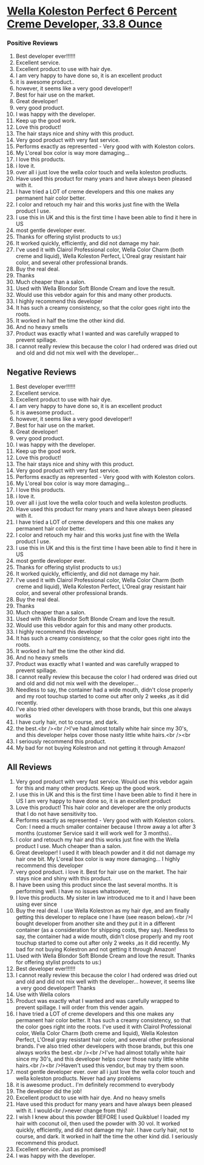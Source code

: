 # [Wella Koleston Perfect 6 Percent Creme Developer, 33.8 Ounce](https://products.checkmycream.com/products/Wella-Koleston-Perfect-6-Percent-Creme-Developer-33.8-Ounce.html)

### Positive Reviews

<ol>
      <li>Best developer ever!!!!!!</li>
      <li>Excellent service.</li>
      <li>Excellent product to use with hair dye.  </li>
      <li>I am very happy to have done so, it is an excellent product</li>
      <li>it is awesome product..</li>
      <li>however, it seems like a very good developer!!</li>
      <li>Best for hair use on the market.</li>
      <li>Great developer!</li>
      <li>very good product.</li>
      <li>I was happy with the developer.</li>
      <li>Keep up the good work.</li>
      <li>Love this product!</li>
      <li>The hair stays nice and shiny with this product.</li>
      <li>Very good product with very fast service.</li>
      <li>Performs exactly as represented - Very good with with Koleston colors.  </li>
      <li>My L&#x27;oreal box color is way more damaging...</li>
      <li>I love this products.</li>
      <li>i love it.</li>
      <li>over all i just love the wella color touch and wella koleston prodlucts.  </li>
      <li>Have used this product for many years and have always been pleased with it.  </li>
      <li>I have tried a LOT of creme developers and this one makes any permanent hair color better.  </li>
      <li>I color and retouch my hair and this works just fine with the Wella product I use.</li>
      <li>I use this in UK and this is the first time I have been able to find it here in US</li>
      <li>most gentle developer ever.  </li>
      <li>Thanks for offering stylist products to us:)</li>
      <li>It worked quickly,  efficiently, and did not damage my hair.</li>
      <li>I&#x27;ve used it with Clairol Professional color, Wella Color Charm (both creme and liquid), Wella Koleston Perfect, L&#x27;Oreal gray resistant hair color, and several other professional brands.  </li>
      <li>Buy the real deal.</li>
      <li>Thanks</li>
      <li>Much cheaper than a salon.</li>
      <li>Used with Wella Blondor Soft Blonde Cream and love the result.</li>
      <li>Would use this vebdor again for this and many other products.</li>
      <li>I highly recommend this developer</li>
      <li>It has such a creamy consistency, so that the color goes right into the roots.  </li>
      <li>It worked in half the time the other kind did.</li>
      <li>And no heavy smells</li>
      <li>Product was exactly what I wanted and was carefully wrapped to prevent spillage.  </li>
      <li>I cannot really review this because the color I had ordered was dried out and old and did not mix well with the developer...</li>
</ol>


<h2>Negative Reviews</h2>
<ol>
<li> Best developer ever!!!!!!</li>
<li> Excellent service.</li>
<li> Excellent product to use with hair dye.  </li>
<li> I am very happy to have done so, it is an excellent product</li>
<li> it is awesome product..</li>
<li> however, it seems like a very good developer!!</li>
<li> Best for hair use on the market.</li>
<li> Great developer!</li>
<li> very good product.</li>
<li> I was happy with the developer.</li>
<li> Keep up the good work.</li>
<li> Love this product!</li>
<li> The hair stays nice and shiny with this product.</li>
<li> Very good product with very fast service.</li>
<li> Performs exactly as represented - Very good with with Koleston colors.  </li>
<li> My L&#x27;oreal box color is way more damaging...</li>
<li> I love this products.</li>
<li> i love it.</li>
<li> over all i just love the wella color touch and wella koleston prodlucts.  </li>
<li> Have used this product for many years and have always been pleased with it.  </li>
<li> I have tried a LOT of creme developers and this one makes any permanent hair color better.  </li>
<li> I color and retouch my hair and this works just fine with the Wella product I use.</li>
<li> I use this in UK and this is the first time I have been able to find it here in US</li>
<li> most gentle developer ever.  </li>
<li> Thanks for offering stylist products to us:)</li>
<li> It worked quickly,  efficiently, and did not damage my hair.</li>
<li> I&#x27;ve used it with Clairol Professional color, Wella Color Charm (both creme and liquid), Wella Koleston Perfect, L&#x27;Oreal gray resistant hair color, and several other professional brands.  </li>
<li> Buy the real deal.</li>
<li> Thanks</li>
<li> Much cheaper than a salon.</li>
<li> Used with Wella Blondor Soft Blonde Cream and love the result.</li>
<li> Would use this vebdor again for this and many other products.</li>
<li> I highly recommend this developer</li>
<li> It has such a creamy consistency, so that the color goes right into the roots.  </li>
<li> It worked in half the time the other kind did.</li>
<li> And no heavy smells</li>
<li> Product was exactly what I wanted and was carefully wrapped to prevent spillage.  </li>
<li> I cannot really review this because the color I had ordered was dried out and old and did not mix well with the developer...</li>
<li> Needless to say, the container had a wide mouth, didn&#x27;t close properly and my root touchup started to come out after only 2 weeks ,as it did recently.</li>
<li> I&#x27;ve also tried other developers with those brands, but this one always works</li>
<li> I have curly hair, not to course, and dark.</li>
<li> the best.&lt;br /&gt;&lt;br /&gt;I&#x27;ve had almost totally white hair since my 30&#x27;s, and this developer helps cover those nasty little white hairs.&lt;br /&gt;&lt;br</li>
<li> I seriously recommend this product.</li>
<li> My bad for not buying Kolestron and not getting it through Amazon!</li>
</ol>

<h2>All Reviews</h2>

<ol>
    <li> Very good product with very fast service. Would use this vebdor again for this and many other products. Keep up the good work.</li>
    <li> I use this in UK and this is the first time I have been able to find it here in US I am very happy to have done so, it is an excellent product</li>
    <li> Love this product! This hair color and developer are the only products that I do not have sensitivity too.</li>
    <li> Performs exactly as represented - Very good with with Koleston colors.  Con: I need a much smaller container because I throw away a lot after 3 months (customer Service said it will work well for 3 months)..</li>
    <li> I color and retouch my hair and this works just fine with the Wella product I use. Much cheaper than a salon.</li>
    <li> Great developer! I used it with bleach powder and it did not damage my hair one bit. My L&#x27;oreal box color is way more damaging... I highly recommend this developer</li>
    <li> very good product. i love it. Best for hair use on the market. The hair stays nice and shiny with this product.</li>
    <li> I have been using this product since the last several months. It is performing well.  I have no issues whatsoever,</li>
    <li> I love this products. My sister in law introduced me to it and I have been using ever since</li>
    <li> Buy the real deal. I use Wella Kolestron as my hair dye, and am finally getting this developer to replace one I have (see reason below).&lt;br /&gt;I bought developer from another site and they put it in a different container (as a consideration for shipping costs, they say). Needless to say, the container had a wide mouth, didn&#x27;t close properly and my root touchup started to come out after only 2 weeks ,as it did recently. My bad for not buying Kolestron and not getting it through Amazon!</li>
    <li> Used with Wella Blondor Soft Blonde Cream and love the result. Thanks for offering stylist products to us:)</li>
    <li> Best developer ever!!!!!!</li>
    <li> I cannot really review this because the color I had ordered was dried out and old and did not mix well with the developer... however, it seems like a very good developer!! Thanks</li>
    <li> Use with Wella colors</li>
    <li> Product was exactly what I wanted and was carefully wrapped to prevent spillage.  I will order from this vender again.</li>
    <li> I have tried a LOT of creme developers and this one makes any permanent hair color better.  It has such a creamy consistency, so that the color goes right into the roots.  I&#x27;ve used it with Clairol Professional color, Wella Color Charm (both creme and liquid), Wella Koleston Perfect, L&#x27;Oreal gray resistant hair color, and several other professional brands.  I&#x27;ve also tried other developers with those brands, but this one always works the best.&lt;br /&gt;&lt;br /&gt;I&#x27;ve had almost totally white hair since my 30&#x27;s, and this developer helps cover those nasty little white hairs.&lt;br /&gt;&lt;br /&gt;Haven&#x27;t used this vendor, but may try them soon.</li>
    <li> most gentle developer ever.  over all i just love the wella color touch and wella koleston prodlucts.  Never had any problems</li>
    <li> it is awesome product.. I&#x27;m definitely recommend to everybody</li>
    <li> The developer did the job!</li>
    <li> Excellent product to use with hair dye.  And no heavy smells</li>
    <li> Have used this product for many years and have always been pleased with it.  I would&lt;br /&gt;never change from this!</li>
    <li> I wish I knew about this powder BEFORE I used Quikblue! I loaded my hair with coconut oil, then used the powder with 30 vol. It worked quickly,  efficiently, and did not damage my hair. I have curly hair, not to course, and dark. It worked in half the time the other kind did. I seriously recommend this product.</li>
    <li> Excellent service. Just as promised!</li>
    <li> I was happy with the developer.</li>
</ol>





